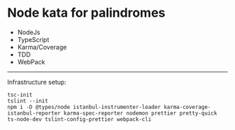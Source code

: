# Node kata for palindromes

* NodeJs
* TypeScript
* Karma/Coverage
* TDD
* WebPack

---
Infrastructure setup:

```
tsc-init
tslint --init
npm i -D @types/node istanbul-instrumenter-loader karma-coverage-istanbul-reporter karma-spec-reporter nodemon prettier pretty-quick ts-node-dev tslint-config-prettier webpack-cli
```
